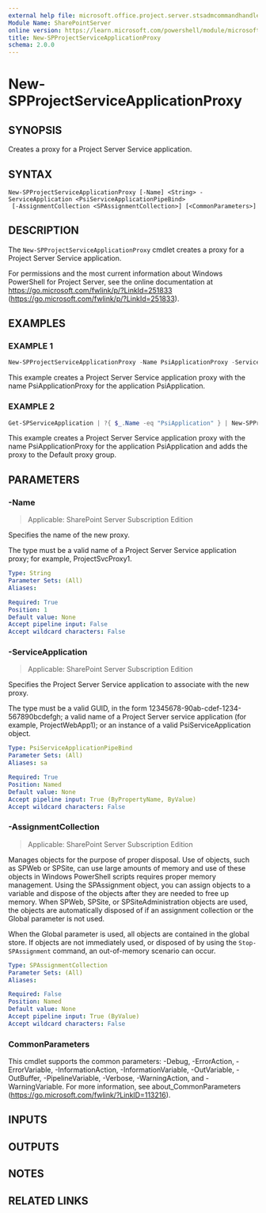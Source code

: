 ```yaml
---
external help file: microsoft.office.project.server.stsadmcommandhandler.dll-help.xml
Module Name: SharePointServer
online version: https://learn.microsoft.com/powershell/module/microsoft.sharepoint.powershell/new-spprojectserviceapplicationproxy
title: New-SPProjectServiceApplicationProxy
schema: 2.0.0
---
```


# New-SPProjectServiceApplicationProxy

## SYNOPSIS
Creates a proxy for a Project Server Service application.

## SYNTAX

```
New-SPProjectServiceApplicationProxy [-Name] <String> -ServiceApplication <PsiServiceApplicationPipeBind>
 [-AssignmentCollection <SPAssignmentCollection>] [<CommonParameters>]
```

## DESCRIPTION
The `New-SPProjectServiceApplicationProxy` cmdlet creates a proxy for a Project Server Service application.

For permissions and the most current information about Windows PowerShell for Project Server, see the online documentation at https://go.microsoft.com/fwlink/p/?LinkId=251833 (https://go.microsoft.com/fwlink/p/?LinkId=251833).

## EXAMPLES

### EXAMPLE 1
```powershell
New-SPProjectServiceApplicationProxy -Name PsiApplicationProxy -ServiceApplication PsiApplication
```

This example creates a Project Server Service application proxy with the name PsiApplicationProxy for the application PsiApplication.

### EXAMPLE 2
```powershell
Get-SPServiceApplication | ?{ $_.Name -eq "PsiApplication" } | New-SPProjectServiceApplicationProxy -Name "PsiApplicationProxy" -Default
```

This example creates a Project Server Service application proxy with the name PsiApplicationProxy for the application PsiApplication and adds the proxy to the Default proxy group.

## PARAMETERS

### -Name

> Applicable: SharePoint Server Subscription Edition

Specifies the name of the new proxy.

The type must be a valid name of a Project Server Service application proxy; for example, ProjectSvcProxy1.

```yaml
Type: String
Parameter Sets: (All)
Aliases:

Required: True
Position: 1
Default value: None
Accept pipeline input: False
Accept wildcard characters: False
```

### -ServiceApplication

> Applicable: SharePoint Server Subscription Edition

Specifies the Project Server Service application to associate with the new proxy.

The type must be a valid GUID, in the form 12345678-90ab-cdef-1234-567890bcdefgh; a valid name of a Project Server service application (for example, ProjectWebApp1); or an instance of a valid PsiServiceApplication object.

```yaml
Type: PsiServiceApplicationPipeBind
Parameter Sets: (All)
Aliases: sa

Required: True
Position: Named
Default value: None
Accept pipeline input: True (ByPropertyName, ByValue)
Accept wildcard characters: False
```

### -AssignmentCollection

> Applicable: SharePoint Server Subscription Edition

Manages objects for the purpose of proper disposal.
Use of objects, such as SPWeb or SPSite, can use large amounts of memory and use of these objects in Windows PowerShell scripts requires proper memory management.
Using the SPAssignment object, you can assign objects to a variable and dispose of the objects after they are needed to free up memory.
When SPWeb, SPSite, or SPSiteAdministration objects are used, the objects are automatically disposed of if an assignment collection or the Global parameter is not used.

When the Global parameter is used, all objects are contained in the global store.
If objects are not immediately used, or disposed of by using the `Stop-SPAssignment` command, an out-of-memory scenario can occur.

```yaml
Type: SPAssignmentCollection
Parameter Sets: (All)
Aliases:

Required: False
Position: Named
Default value: None
Accept pipeline input: True (ByValue)
Accept wildcard characters: False
```

### CommonParameters
This cmdlet supports the common parameters: -Debug, -ErrorAction, -ErrorVariable, -InformationAction, -InformationVariable, -OutVariable, -OutBuffer, -PipelineVariable, -Verbose, -WarningAction, and -WarningVariable. For more information, see about_CommonParameters (https://go.microsoft.com/fwlink/?LinkID=113216).

## INPUTS

## OUTPUTS

## NOTES

## RELATED LINKS
